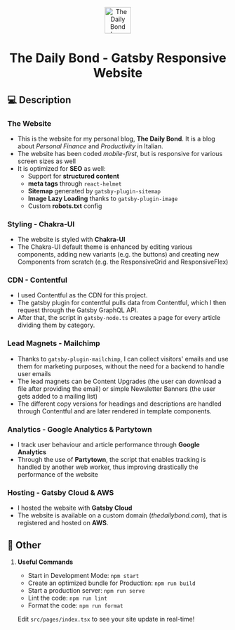 <p align="center">
  <a href="https://www.thedailybond.com">
    <img alt="The Daily Bond Logo" src="https://ik.imagekit.io/astrum/TDB_Logo.png?ik-sdk-version=javascript-1.4.3&updatedAt=1657536263315" width="60" />
  </a>
</p>
<h1 align="center">
  The Daily Bond - Gatsby Responsive Website
</h1>

## 💻 Description

### The Website

- This is the website for my personal blog, **The Daily Bond**. It is a blog about _Personal Finance_ and _Productivity_ in Italian.
- The website has been coded _mobile-first_, but is responsive for various screen sizes as well
- It is optimized for **SEO** as well:
  - Support for **structured content**
  - **meta tags** through `react-helmet`
  - **Sitemap** generated by `gatsby-plugin-sitemap`
  - **Image Lazy Loading** thanks to `gatsby-plugin-image`
  - Custom **robots.txt** config

### Styling - Chakra-UI

- The website is styled with **Chakra-UI**
- The Chakra-UI default theme is enhanced by editing various components, adding new variants (e.g. the buttons) and creating new Components from scratch (e.g. the ResponsiveGrid and ResponsiveFlex)

### CDN - Contentful

- I used Contentful as the CDN for this project.
- The gatsby plugin for contentful pulls data from Contentful, which I then request through the Gatsby GraphQL API.
- After that, the script in `gatsby-node.ts` creates a page for every article dividing them by category.

### Lead Magnets - Mailchimp

- Thanks to `gatsby-plugin-mailchimp`, I can collect visitors' emails and use them for marketing purposes, without the need for a backend to handle user emails
- The lead magnets can be Content Upgrades (the user can download a file after providing the email) or simple Newsletter Banners (the user gets added to a mailing list)
- The different copy versions for headings and descriptions are handled through Contentful and are later rendered in template components.

### Analytics - Google Analytics & Partytown

- I track user behaviour and article performance through **Google Analytics**
- Through the use of **Partytown**, the script that enables tracking is handled by another web worker, thus improving drastically the performance of the website

### Hosting - Gatsby Cloud & AWS

- I hosted the website with **Gatsby Cloud**
- The website is available on a custom domain (_thedailybond.com_), that is registered and hosted on **AWS**.

## 🚀 Other

1.  **Useful Commands**

    - Start in Development Mode: `npm start`
    - Create an optimized bundle for Production: `npm run build`
    - Start a production server: `npm run serve`
    - Lint the code: `npm run lint`
    - Format the code: `npm run format`

    Edit `src/pages/index.tsx` to see your site update in real-time!
